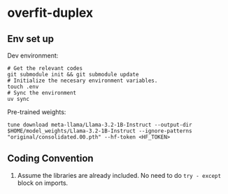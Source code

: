 # overfit-duplex

## Env set up

Dev environment:
```
# Get the relevant codes
git submodule init && git submodule update
# Initialize the necesary environment variables.
touch .env
# Sync the environment
uv sync
```

Pre-trained weights:
```
tune download meta-llama/Llama-3.2-1B-Instruct --output-dir $HOME/model_weights/Llama-3.2-1B-Instruct --ignore-patterns "original/consolidated.00.pth" --hf-token <HF_TOKEN>
```

## Coding Convention

1. Assume the libraries are already included. No need to do `try - except` block on imports.
